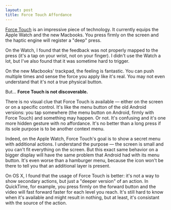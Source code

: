 ```yaml
---
layout: post
title: Force Touch Affordance
---
```


[Force Touch](https://www.apple.com/watch/technology/#sensitive) is an impressive piece of technology. It currently equips the Apple Watch and the new Macbooks. You press firmly on the screen and the haptic engine will register a "deep" press.

On the Watch, I found that the feedback was not properly mapped to the press (it's a tap on your wrist, not on your finger). I didn't use the Watch a lot, but I've also found that it was sometime hard to trigger.

On the new Macbooks' trackpad, the feeling is fantastic. You can push multiple times and sense the force you apply like it's real. You may not even understand that it's not a true physical button.

But… **Force Touch is not discoverable.**

There is no visual clue that Force Touch is available — either on the screen or on a specific control. It's like the menu button of the old Android versions: you tap somewhere (the menu button on Android, firmly with Force Touch) and something may happen. Or not. It's confusing and it's one more hidden gesture with no affordance. It's no better than a long press if its sole purpose is to be another context menu.

Indeed, on the Apple Watch, Force Touch's goal is to show a secret menu with additional actions. I understand the purpose — the screen is small and you can't fit everything on the screen. But this exact same behavior on a bigger display will have the same problem that Android had with its menu button. It's even worse than a hamburger menu, because the icon won't be there to tell you that an additional layer is present.

On OS X, I found that the usage of Force Touch is better: it's not a way to show secondary actions, but just a "deeper version" of an action. In QuickTime, for example, you press firmly on the forward button and the video will fast forward faster for each level you reach. It's still hard to know when it's available and might result in nothing, but at least, it's consistant with the source of the action.

